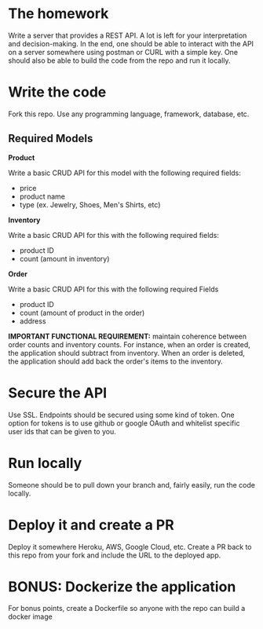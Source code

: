 # The homework
Write a server that provides a REST API. A lot is left for your interpretation and decision-making. In the end, one should be able to interact with the API on a server somewhere using postman or CURL with a simple key. One should also be able to build the code from the repo and run it locally.

# Write the code
Fork this repo. Use any programming language, framework, database, etc.

## Required Models

**Product**

Write a basic CRUD API for this model with the following required fields:
- price
- product name
- type (ex. Jewelry, Shoes, Men's Shirts, etc)

**Inventory**

Write a basic CRUD API for this with the following required fields:
- product ID
- count (amount in inventory)

**Order**

Write a basic CRUD API for this  with the following required Fields
- product ID
- count (amount of product in the order)
- address

**IMPORTANT FUNCTIONAL REQUIREMENT:** maintain coherence between order counts and inventory counts. For instance, when an order is created, the application should subtract from inventory. When an order is deleted, the application should add back the order's items to the inventory.

# Secure the API
Use SSL. Endpoints should be secured using some kind of token. One option for tokens is to use github or google OAuth and whitelist specific user ids that can be given to you.

# Run locally
Someone should be to pull down your branch and, fairly easily, run the code locally.

# Deploy it and create a PR
Deploy it somewhere Heroku, AWS, Google Cloud, etc.  Create a PR back to this repo from your fork and include the URL to the deployed app.

# BONUS: Dockerize the application
For bonus points, create a Dockerfile so anyone with the repo can build a docker image
